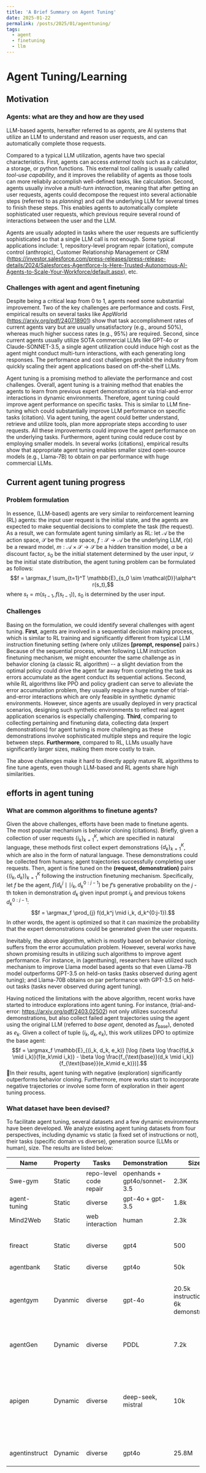 ```yaml
---
title: 'A Brief Summary on Agent Tuning'
date: 2025-01-22
permalink: /posts/2025/01/agenttuning/
tags:
  - agent
  - finetuning
  - llm
---
```


# Agent Tuning/Learning
## Motivation
### Agents: what are they and how are they used
LLM-based agents, hereafter referred to as *agents*, are AI systems that utilize an LLM to understand and reason user requests, and can automatically complete those requests. 

Compared to a typical LLM utilization, agents have two special characteristics. First, agents can access *external tools* such as a calculator, a storage, or python functions. This external tool calling is usually called *tool-use capability*, and it improves the reliability of agents as those tools can more reliabily accomplish well-defined tasks, like calculation. Second, agents usually involve a *multi-turn interaction*, meaning that after getting an user requests, agents could decompose the request into several actionable steps (referred to as *planning*) and call the underlying LLM for several times to finish these steps. This enables agents to automatically complete sophisticated user requests, which previous require several round of interactions between the user and the LLM.

Agents are usually adopted in tasks where the user requests are sufficiently sophisticated so that a single LLM call is not enough. Some typical applications include: 1, repository-level program repair (citation), compute control (anthropic), Customer Relationship Management or CRM (https://investor.salesforce.com/press-releases/press-release-details/2024/Salesforces-Agentforce-Is-Here-Trusted-Autonomous-AI-Agents-to-Scale-Your-Workforce/default.aspx), etc. 

### Challenges with agent and agent finetuning
Despite being a critical leap from 0 to 1, agents need some substantial improvement. Two of the key challenges are performance and costs. First, empirical results on several tasks like AppWorld (https://arxiv.org/pdf/2407.18901) show that task accomplishment rates of current agents vary but are usually unsatisfactory (e.g., around 50%), whereas much higher success rates (e.g., 95%) are required. Second, since current agents usually utilize SOTA commercial LLMs like GPT-4o or Claude-SONNET-3.5, a single agent utilization could induce high cost as the agent might conduct multi-turn interactions, with each generating long responses. The performance and cost challenges prohibit the industry from quickly scaling their agent applications based on off-the-shelf LLMs. 

Agent tuning is a promising method to alleviate the performance and cost challenges. Overall, agent tuning is a training method that enables the agents to learn from previous expert demonstrations or via trial-and-error interactions in dynamic environments. Therefore, agent tuning could improve agent performance on specific tasks. This is similar to LLM fine-tuning which could substantially improve LLM performance on specific tasks (citation). Via agent tuning, the agent could better understand, retrieve and utilize tools, plan more appropriate steps according to user requests. All these improvements could improve the agent performance on the underlying tasks. Furthermore, agent tuning could reduce cost by employing smaller models. In several works (citations), empirical results show that appropriate agent tuning enables smaller sized open-source models (e.g., Llama-7B) to obtain on par performance with huge commercial LLMs. 

## Current agent tuning progress
### Problem formulation
In essence, (LLM-based) agents are very similar to reinforcement learning (RL) agents: the input user request is the initial state, and the agents are expected to make sequential decisions to complete the task (the request). As a result, we can formulate agent tuning similarly as RL: let $\mathcal{A}$ be the action space, $\mathcal{S}$ be the state space,  $f: \mathcal{S} \rightarrow \mathcal{A}$ be the underlying LLM, $r(s)$ be a reward model, $m: \mathcal{A} \times \mathcal{S} \rightarrow \mathcal{S}$ be a hidden transition model, $\alpha$ be a discount factor, $s_0$ be the initial statement determined by the user input, $\mathcal{D}$ be the initial state distribution, the agent tuning problem can be formulated as follows: $$f = \argmax_f \sum_{t=1}^T \mathbb{E}_{s_0 \sim \mathcal{D}}\alpha^t r(s_t),$$ where $s_t = m(s_{t-1}, f(s_{t-1}))$, $s_0$ is determined by the user input.

### Challenges
Basing on the formulation, we could identify several challenges with agent tuning. **First**, agents are involved in a sequential decision making process, which is similar to RL training and significantly different from typical LLM instruction finetuning setting (where only utilizes **[prompt, response]** pairs.) Because of the sequential process, when following LLM instruction finetuning mechanism, we might encounter the same challenge as in behavior cloning (a classic RL algorithm) -- a slight deviation from the optimal policy could drive the agent far away from completing the task as errors accumulate as the agent conduct its sequential actions. Second, while RL algorithms like PPO and policy gradient can serve to alleviate the error accumulation problem, they usually require a huge number of trial-and-error interactions which are only feasible in synthetic dynamic environments. However, since agents are usually deployed in very practical scenarios, designing such synthetic environments to reflect real agent application scenarios is especially challenging. **Third**, comparing to collecting pertaining and finetuning data, collecting data (expert demonstrations) for agent tuning is more challenging as  these demonstrations involve sophisticated multiple steps and require the logic between steps. **Furthermore**, compared to RL, LLMs usually have significantly larger sizes, making them more costly to train. 

The above challenges make it hard to directly apply mature RL algorithms to fine tune agents, even though LLM-based and RL agents share high similarities.

## efforts in agent tuning
### What are common algorithms to finetune agents?
Given the above challenges, efforts have been made to finetune agents. The most popular mechanism is behavior cloning (citations). Briefly, given a collection of user requests $\{i_k\}_{k=1}^K$, which are specified in natural language, these methods first collect expert demonstrations $\{d_k\}_{k=1}^K$, which are also in the form of natural language. These demonstrations could be collected from humans; agent trajectories successfully completing user requests. Then, agent is fine tuned on the **(request, demonstration)** pairs $\{(i_k, d_k)\}_{k=1}^K$ following the instruction finetuning mechanism. Specifically, let $f$ be the agent, $f(d_k^j \mid \mid i_k, d_k^{0:j-1})$ be $f$’s generative probability on the  $j$ -th token in demonstration $d_k$ given input prompt $i_k$ and previous tokens $d_k^{0:j-1}$: $$f = \argmax_f \prod_{j} f(d_k^j \mid i_k, d_k^{0:j-1}).$$ In other words, the agent is optimized so that it can maximize the probability that the expert demonstrations could be generated given the user requests. 

Inevitably, the above algorithm, which is mostly based on behavior cloning, suffers from the error accumulation problem. However, several works have shown promising results in utilizing such algorithms to improve agent performance. For instance, in (agenttuning), researchers have utilized such mechanism to improve Llama model based agents so that even Llama-7B model outperforms GPT-3.5 on held-on tasks (tasks observed during agent tuning); and Llama-70B obtains on par performance with GPT-3.5 on held-out tasks (tasks never observed during agent tuning).

Having noticed the limitations with the above algorithm, recent works have started to introduce explorations into agent tuning. For instance, (trial-and-error: https://arxiv.org/pdf/2403.02502) not only utilizes successful demonstrations, but also collect failed agent trajectories using the agent using the original LLM (referred to *base agent*, denoted as $f_{\text{base}}$), denoted as $e_k$. Given a collect of tuple $(i_k, d_k, e_k)$, this work utilizes DPO to optimize the base agent: $$f = \argmax_f \mathbb{E}_{(i_k, d_k, e_k)} [\log (\beta \log \frac{f(d_k \mid i_k)}{f(e_k\mid i_k)} - \beta \log \frac{f_{\text{base}}(d_k \mid i_k)}{f_{\text{base}}(e_k\mid e_k)})].$$  In their results, agent tuning with negative (exploration) significantly outperforms behavior cloning. Furthermore, more works start to incorporate negative trajectories or involve some form of exploration in their agent tuning process.

### What dataset have been devised?
To facilitate agent tuning, several datasets and a few dynamic environments have been developed. We analyze existing agent tuning datasets from four perspectives, including dynamic vs static (a fixed set of instructions or not), their tasks (specific domain vs diverse), generation source (LLMs or human), size. The results are listed below:

| Name          | Property | Tasks                  | Demonstration                | Size                                 | Remark                                                                                                              |
|---------------|----------|------------------------|------------------------------|--------------------------------------|---------------------------------------------------------------------------------------------------------------------|
| Swe-gym       | Static   | repo-level code repair | openhands + gpt4o/sonnet-3.5 | 2.3K                                 |                                                                                                                     |
| agent-tuning  | Static   | diverse                | gpt-4o + gpt-3.5             | 1.8k                                 |                                                                                                                     |
| Mind2Web      | Static   | web interaction        | human                        | 2.3k                                 |                                                                                                                     |
| fireact       | Static   | diverse                | gpt4                         | 500                                  | different prompting: react, CoT, reflextion                                                                         |
| agentbank     | Static   | diverse                | gpt4o                        | 50k                                  |                                                                                                                     |
| agentgym      | Dyanmic  | diverse                | gpt-4o                       | 20.5k instruction + 6k demonstration | a combination of previously collected environment + gpt4o generation instructions                                   |
| agentGen      | Dynamic  | diverse                | PDDL                         | 7.2k                                 | utilize domain texts to generate diverse tasks                                                                      |
| apigen        | Dynamic  | diverse                | deep-seek, mistral           | 10k                                  | similar to AgentGen, this work samples from a collection of questions, and APIs to generate diverse scenarios/tasks |
| agentinstruct | Dynamic  | diverse                | gpt4o                        | 25.8M                                | employ an agent to generate tasks;                                                                                  |


